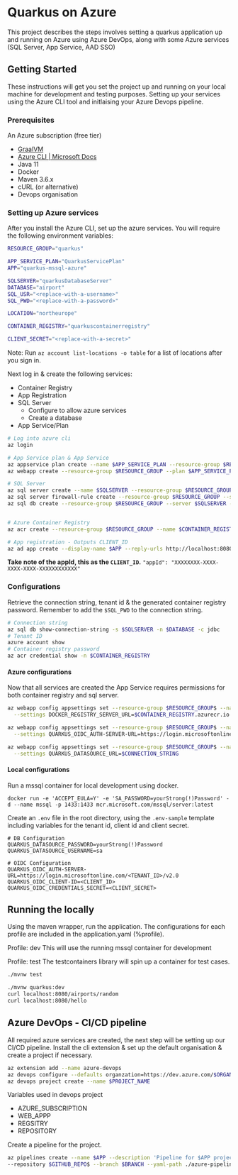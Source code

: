 # Quarkus on Azure

This project describes the steps involves setting a quarkus application up and running on Azure using Azure DevOps, along with some Azure services (SQL Server, App Service, AAD SSO) 

## Getting Started
These instructions will get you set the project up and running on your local machine for development and testing purposes. Setting up your services using the Azure CLI tool and initlaising your Azure Devops pipeline. 

### Prerequisites
An Azure subscription (free tier)
- [GraalVM](https://www.graalvm.org/downloads/)
- [Azure CLI \| Microsoft Docs](https://docs.microsoft.com/en-us/cli/azure/install-azure-cli?view=azure-cli-latest)
- Java 11
- Docker
- Maven 3.6.x
- cURL (or alternative)
- Devops organisation

### Setting up Azure services
After you install the Azure CLI, set up the azure services.
You will require the following environment variables:
```bash
RESOURCE_GROUP="quarkus"

APP_SERVICE_PLAN="QuarkusServicePlan"
APP="quarkus-mssql-azure"

SQLSERVER="quarkusDatabaseServer"
DATABASE="airport"
SQL_USR="<replace-with-a-username>"
SQL_PWD="<replace-with-a-password>"

LOCATION="northeurope"

CONTAINER_REGISTRY="quarkuscontainerregistry"

CLIENT_SECRET="<replace-with-a-secret>"
```
Note: Run `az account list-locations -o table` for a list of locations after you sign in.

Next log in & create the following services:
- Container Registry
- App Registration
- SQL Server
  - Configure to allow azure services
  - Create a database
- App Service/Plan

```bash
# Log into azure cli
az login

# App Service plan & App Service
az appservice plan create --name $APP_SERVICE_PLAN --resource-group $RESOURCE_GROUP --sku F1
az webapp create --resource-group $RESOURCE_GROUP --plan $APP_SERVICE_PLAN --name $APP --deployment-container-image-name nginx

# SQL Server
az sql server create --name $SQLSERVER --resource-group $RESOURCE_GROUP --location "$LOCATION" --admin-user $SQL_USR --admin-password $SQL_PWD
az sql server firewall-rule create --resource-group $RESOURCE_GROUP --server $SQLSERVER -n AllowAccess --start-ip-address 0.0.0.0 --end-ip-address 0.0.0.0
az sql db create --resource-group $RESOURCE_GROUP --server $SQLSERVER --name $DATABASE --sample-name AdventureWorksLT --edition GeneralPurpose --family Gen4 --capacity 1 --zone-redundant false 


# Azure Container Registry
az acr create --resource-group $RESOURCE_GROUP --name $CONTAINER_REGISTRY --admin-enabled true  --sku Basic

# App registration - Outputs CLIENT_ID
az ad app create --display-name $APP --reply-urls http://localhost:8080/auth https://$APP.azurewebsites.net/  --password $CLIENT_SECRET
```
**Take note of the appId, this as the `CLIENT_ID`.**
`"appId": "XXXXXXXX-XXXX-XXXX-XXXX-XXXXXXXXXXXX"`

### Configurations
Retrieve the connection string, tenant id & the generated container registry password.
Remember to add the `$SQL_PWD` to the connection string.

```bash
# Connection string
az sql db show-connection-string -s $SQLSERVER -n $DATABASE -c jdbc
# Tenant ID
azure account show
# Container registry password
az acr credential show -n $CONTAINER_REGISTRY
```
#### Azure configurations
                        
Now that all services are created the App Service requires permissions for both container registry and sql server.
```bash
az webapp config appsettings set --resource-group $RESOURCE_GROUP$ --name $APP \
  --settings DOCKER_REGISTRY_SERVER_URL=$CONTAINER_REGISTRY.azurecr.io DOCKER_REGISTRY_SERVER_USERNAME=$CONTAINER_REGISTRY DOCKER_REGISTRY_SERVER_PASSWORD=$DOCKER_REGISTRY_SERVER_PASSWORD

az webapp config appsettings set --resource-group $RESOURCE_GROUP$ --name $APP \
  --settings QUARKUS_OIDC_AUTH-SERVER-URL=https://login.microsoftonline.com/$TENANT_ID/v2.0 QUARKUS_OIDC_CLIENT=$CLIENT_ID QUARKUS_OIDC_CREDENTIALS_SECRET=$CLIENT_SECRET

az webapp config appsettings set --resource-group $RESOURCE_GROUP$ --name $APP \
  --settings QUARKUS_DATASOURCE_URL=$CONNECTION_STRING
```

#### Local configurations

Run a mssql container for local development using docker.

`docker run -e 'ACCEPT_EULA=Y' -e 'SA_PASSWORD=yourStrong(!)Password' -d --name mssql -p 1433:1433 mcr.microsoft.com/mssql/server:latest`

Create an `.env` file in the root directory, using the `.env-sample` template including variables for the tenant id, client id and client secret.

```
# DB Configuration
QUARKUS_DATASOURCE_PASSWORD=yourStrong(!)Password
QUARKUS_DATASOURCE_USERNAME=sa

# OIDC Configuration
QUARKUS_OIDC_AUTH-SERVER-URL=https://login.microsoftonline.com/<TENANT_ID>/v2.0
QUARKUS_OIDC_CLIENT-ID=<CLIENT_ID>
QUARKUS_OIDC_CREDENTIALS_SECRET=<CLIENT_SECRET>
```

## Running the locally

Using the maven wrapper, run the application.
The configurations for each profile are included in the application.yaml (%profile).

Profile: dev
This will use the running mssql container for development

Profile: test
The testcontainers library will spin up a container for test cases.

```bash
./mvnw test

./mvnw quarkus:dev
curl localhost:8080/airports/random
curl localhost:8080/hello
```

## Azure DevOps - CI/CD pipeline
All required azure services are created, the next step will be setting up our CI/CD pipeline.
Install the cli extension & set up the default organisation & create a project if necessary.
```bash
az extension add --name azure-devops
az devops configure --defaults organzation=https://dev.azure.com/$ORGANISATION
az devops project create --name $PROJECT_NAME
```
Variables used in devops project
* AZURE_SUBSCRIPTION
* WEB_APPP
* REGSITRY
* REPOSITORY


Create a pipeline for the project.
```bash
az pipelines create --name $APP --description 'Pipeline for $APP project'
--repository $GITHUB_REPO$ --branch $BRANCH --yaml-path ./azure-pipelines.yml
